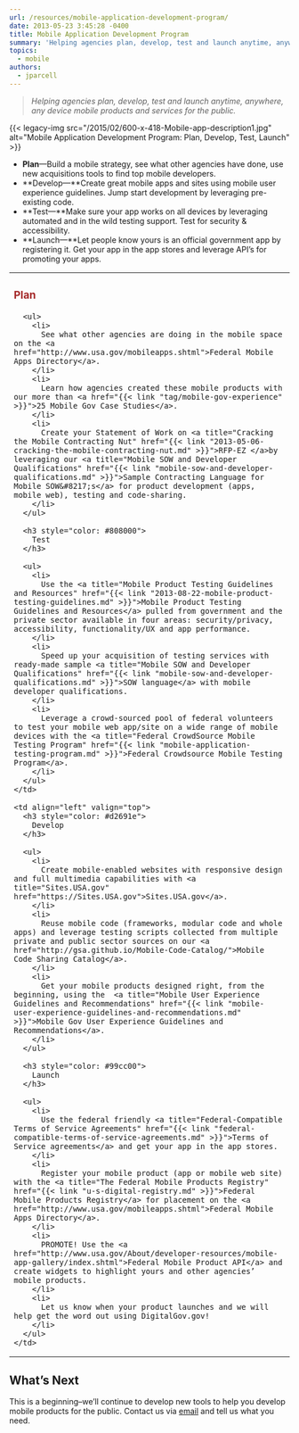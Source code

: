 ```yaml
---
url: /resources/mobile-application-development-program/
date: 2013-05-23 3:45:28 -0400
title: Mobile Application Development Program
summary: 'Helping agencies plan, develop, test and launch anytime, anywhere, any device mobile products and services for the public. Plan&mdash;Build a mobile strategy, see what other agencies have done, use new acquisitions tools to find top mobile developers. Develop&mdash;Create great mobile apps and sites'
topics:
  - mobile
authors:
  - jparcell
---
```


<blockquote class="guarantee">
  <p>
    <em>Helping agencies plan, develop, test and launch anytime, anywhere, any device mobile products and services for the public.</em>
  </p>
</blockquote>

{{< legacy-img src="/2015/02/600-x-418-Mobile-app-description1.jpg" alt="Mobile Application Development Program: Plan, Develop, Test, Launch" >}}

  * **Plan**—Build a mobile strategy, see what other agencies have done, use new acquisitions tools to find top mobile developers.
  * **Develop—**Create great mobile apps and sites using mobile user experience guidelines. Jump start development by leveraging pre-existing code.
  * **Test—**Make sure your app works on all devices by leveraging automated and in the wild testing support. Test for security & accessibility.
  * **Launch—**Let people know yours is an official government app by registering it. Get your app in the app stores and leverage API’s for promoting your apps.



<table width="100%">
  <tr>
    <td align="left" valign="top">
      <h3 style="color: #a52a2a">
        Plan
      </h3>

      <ul>
        <li>
          See what other agencies are doing in the mobile space on the <a href="http://www.usa.gov/mobileapps.shtml">Federal Mobile Apps Directory</a>.
        </li>
        <li>
          Learn how agencies created these mobile products with our more than <a href="{{< link "tag/mobile-gov-experience" >}}">25 Mobile Gov Case Studies</a>.
        </li>
        <li>
          Create your Statement of Work on <a title="Cracking the Mobile Contracting Nut" href="{{< link "2013-05-06-cracking-the-mobile-contracting-nut.md" >}}">RFP-EZ </a>by leveraging our <a title="Mobile SOW and Developer Qualifications" href="{{< link "mobile-sow-and-developer-qualifications.md" >}}">Sample Contracting Language for Mobile SOW&#8217;s</a> for product development (apps, mobile web), testing and code-sharing.
        </li>
      </ul>

      <h3 style="color: #808000">
        Test
      </h3>

      <ul>
        <li>
          Use the <a title="Mobile Product Testing Guidelines and Resources" href="{{< link "2013-08-22-mobile-product-testing-guidelines.md" >}}">Mobile Product Testing Guidelines and Resources</a> pulled from government and the private sector available in four areas: security/privacy, accessibility, functionality/UX and app performance.
        </li>
        <li>
          Speed up your acquisition of testing services with ready-made sample <a title="Mobile SOW and Developer Qualifications" href="{{< link "mobile-sow-and-developer-qualifications.md" >}}">SOW language</a> with mobile developer qualifications.
        </li>
        <li>
          Leverage a crowd-sourced pool of federal volunteers to test your mobile web app/site on a wide range of mobile devices with the <a title="Federal CrowdSource Mobile Testing Program" href="{{< link "mobile-application-testing-program.md" >}}">Federal Crowdsource Mobile Testing Program</a>.
        </li>
      </ul>
    </td>

    <td align="left" valign="top">
      <h3 style="color: #d2691e">
        Develop
      </h3>

      <ul>
        <li>
          Create mobile-enabled websites with responsive design and full multimedia capabilities with <a title="Sites.USA.gov" href="https://Sites.USA.gov">Sites.USA.gov</a>.
        </li>
        <li>
          Reuse mobile code (frameworks, modular code and whole apps) and leverage testing scripts collected from multiple private and public sector sources on our <a href="http://gsa.github.io/Mobile-Code-Catalog/">Mobile Code Sharing Catalog</a>.
        </li>
        <li>
          Get your mobile products designed right, from the beginning, using the  <a title="Mobile User Experience Guidelines and Recommendations" href="{{< link "mobile-user-experience-guidelines-and-recommendations.md" >}}">Mobile Gov User Experience Guidelines and Recommendations</a>.
        </li>
      </ul>

      <h3 style="color: #99cc00">
        Launch
      </h3>

      <ul>
        <li>
          Use the federal friendly <a title="Federal-Compatible Terms of Service Agreements" href="{{< link "federal-compatible-terms-of-service-agreements.md" >}}">Terms of Service agreements</a> and get your app in the app stores.
        </li>
        <li>
          Register your mobile product (app or mobile web site) with the <a title="The Federal Mobile Products Registry" href="{{< link "u-s-digital-registry.md" >}}">Federal Mobile Products Registry</a> for placement on the <a href="http://www.usa.gov/mobileapps.shtml">Federal Mobile Apps Directory</a>.
        </li>
        <li>
          PROMOTE! Use the <a href="http://www.usa.gov/About/developer-resources/mobile-app-gallery/index.shtml">Federal Mobile Product API</a> and create widgets to highlight yours and other agencies’ mobile products.
        </li>
        <li>
          Let us know when your product launches and we will help get the word out using DigitalGov.gov!
        </li>
      </ul>
    </td>
  </tr>
</table>

## What&#8217;s Next

This is a beginning&#8211;we&#8217;ll continue to develop new tools to help you develop mobile products for the public. Contact us via [email](mailto:digitalgov@gsa.gov) and tell us what you need.
